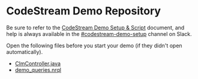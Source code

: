 # CodeStream Demo Repository

Be sure to refer to the [CodeStream Demo Setup & Script](https://docs.google.com/document/d/1_TF6-McJ5TIMAs-ajnBTnMSMRfpR9oapoi16StCPLLs/edit?usp=sharing) document, and help is always available in the [#codestream-demo-setup](https://newrelic.enterprise.slack.com/archives/C04RAE53YDD) channel on Slack.

Open the following files before you start your demo (if they didn't open automatically).

- [ClmController.java](./src/main/java/org/springframework/samples/petclinic/clm/ClmController.java)
- [demo_queries.nrql](./demo_queries.nrql)